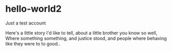 # hello-world2
Just a test account

Here's a little story I'd like to tell, about a little brother you know so well, Where something something, and justice stood, and people where behaving like they were to to good..
